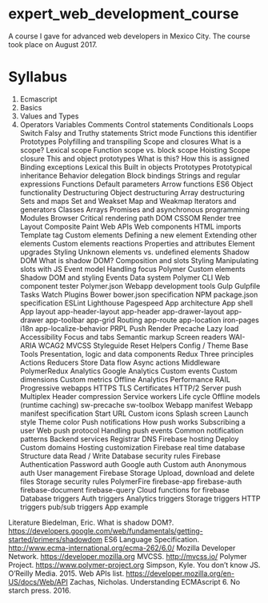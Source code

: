 # expert_web_development_course

A course I gave for advanced web developers in Mexico City. The course took place
on August 2017.

# Syllabus


1. Ecmascript
  1. Basics
  2. Values and Types
  3. Operators
Variables
Comments
Control statements
Conditionals
Loops
Switch
Falsy and Truthy statements
Strict mode
Functions
this identifier
Prototypes
Polyfilling and transpiling
Scope and closures
What is a scope?
Lexical scope
Function scope vs. block scope
Hoisting
Scope closure
This and object prototypes
What is this?
How this is assigned
Binding exceptions
Lexical this
Built in objects
Prototypes
Prototypical inheritance
Behavior delegation
Block bindings
Strings and regular expressions
Functions
Default parameters
Arrow functions
ES6 Object functionality
Destructuring
Object destructuring
Array destructuring
Sets and maps
Set and Weakset
Map and Weakmap
Iterators and generators
Classes
Arrays
Promises and asynchronous programming
Modules
Browser
Critical rendering path
DOM
CSSOM
Render tree
Layout
Composite
Paint
Web APIs
Web components
HTML imports
Template tag
Custom elements
Defining a new element
Extending other elements
Custom elements reactions
Properties and attributes
Element upgrades
Styling
Unknown elements vs. undefined elements
Shadow DOM
What is shadow DOM?
Composition and slots
Styling
Manipulating slots with JS
Event model
Handling focus
Polymer
Custom elements
Shadow DOM and styling
Events
Data system
Polymer CLI
Web component tester
Polymer.json
Webapp development tools
Gulp
Gulpfile
Tasks
Watch
Plugins
Bower
bower.json specification
NPM
package.json specification
ESLint
Lighthouse
Pagespeed
App architecture
App shell
App layout
app-header-layout
app-header
app-drawer-layout
app-drawer
app-toolbar
app-grid
Routing
app-route
app-location
iron-pages
i18n
app-localize-behavior
PRPL
Push
Render
Precache
Lazy load
Accessibility
Focus and tabs
Semantic markup
Screen readers
WAI-ARIA
WCAG2
MVCSS
Styleguide
Reset
Helpers
Config / Theme
Base
Tools
Presentation, logic and data components
Redux
Three principles
Actions
Reducers
Store
Data flow
Async actions
Middleware
PolymerRedux
Analytics
Google Analytics
Custom events
Custom dimensions
Custom metrics
Offline Analytics
Performance
RAIL
Progressive webapps
HTTPS
TLS
Certificates
HTTP/2
Server push
Multiplex
Header compression
Service workers
Life cycle
Offline models (runtime caching)
sw-precache
sw-toolbox
Webapp manifest
Webapp manifest specification
Start URL
Custom icons
Splash screen
Launch style
Theme color
Push notifications
How push works
Subscribing a user
Web push protocol
Handling push events
Common notification patterns
Backend services
Registrar
DNS
Firebase hosting
Deploy
Custom domains
Hosting customization
Firebase real time database
Structure data
Read / Write
Database security rules
Firebase Authentication
Password auth
Google auth
Custom auth
Anonymous auth
User management
Firebase Storage
Upload, download and delete files
Storage security rules
PolymerFire
firebase-app
firebase-auth
firebase-document
firebase-query
Cloud functions for firebase
Database triggers
Auth triggers
Analytics triggers
Storage triggers
HTTP triggers
pub/sub triggers
App example


Literature
Biedelman, Eric. What is shadow DOM?. https://developers.google.com/web/fundamentals/getting-started/primers/shadowdom
ES6 Language Specification. http://www.ecma-international.org/ecma-262/6.0/
Mozilla Developer Network. https://developer.mozilla.org
MVCSS. http://mvcss.io/
Polymer Project. https://www.polymer-project.org
Simpson, Kyle. You don’t know JS. O’Reilly Media. 2015.
Web APIs list. https://developer.mozilla.org/en-US/docs/Web/API
Zachas, Nicholas. Understanding ECMAscript 6. No starch press. 2016.
